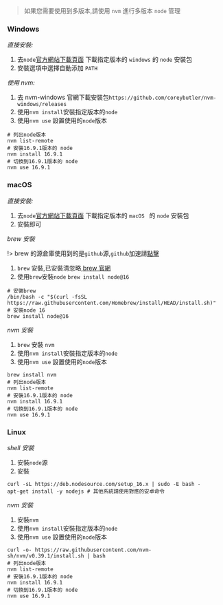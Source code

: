 > 如果您需要使用到多版本,請使用 `nvm` 進行多版本 `node` 管理

### Windows

_直接安裝:_

1. 去`node`<a href="https://nodejs.org/zh-cn/download/" target="_blank">官方網站下載頁面</a> 下載指定版本的 `windows` 的 `node` 安裝包
2. 安裝選項中選擇自動添加 `PATH`

_使用 nvm:_

1. 去 nvm-windows 官網下載安裝包`https://github.com/coreybutler/nvm-windows/releases`
2. 使用`nvm install`安裝指定版本的`node`
3. 使用`nvm use` 設置使用的`node`版本

```shell
# 列出node版本
nvm list-remote
# 安裝16.9.1版本的 node
nvm install 16.9.1
# 切換到16.9.1版本的 node
nvm use 16.9.1
```

### macOS

_直接安裝:_

1. 去`node`<a href="https://nodejs.org/zh-cn/download/" target="_blank">官方網站下載頁面</a> 下載指定版本的 `macOS ` 的 `node` 安裝包
2. 安裝即可

_brew 安裝_

!> brew 的源倉庫使用到的是`github`源,`github`加速請<a href="https://su.yuanzhibang.com/2Cp" target="_blank">點擊</a>

1. `brew` 安裝,已安裝清忽略,<a href="https://brew.sh/" target="_blank">brew 官網</a>
2. 使用`brew`安裝`node` `brew install node@16`

```shell
# 安裝brew
/bin/bash -c "$(curl -fsSL https://raw.githubusercontent.com/Homebrew/install/HEAD/install.sh)"
# 安裝node 16
brew install node@16
```

_nvm 安裝_

1. `brew` 安裝 `nvm`
2. 使用`nvm install`安裝指定版本的`node`
3. 使用`nvm use` 設置使用的`node`版本

```shell
brew install nvm
# 列出node版本
nvm list-remote
# 安裝16.9.1版本的 node
nvm install 16.9.1
# 切換到16.9.1版本的 node
nvm use 16.9.1
```

### Linux

_shell 安裝_

1. 安裝`node`源
2. 安裝

```shell
curl -sL https://deb.nodesource.com/setup_16.x | sudo -E bash -
apt-get install -y nodejs # 其他系統請使用對應的安卓命令
```

_nvm 安裝_

1. 安裝`nvm`
2. 使用`nvm install`安裝指定版本的`node`
3. 使用`nvm use` 設置使用的`node`版本

```shell
curl -o- https://raw.githubusercontent.com/nvm-sh/nvm/v0.39.1/install.sh | bash
# 列出node版本
nvm list-remote
# 安裝16.9.1版本的 node
nvm install 16.9.1
# 切換到16.9.1版本的 node
nvm use 16.9.1
```
